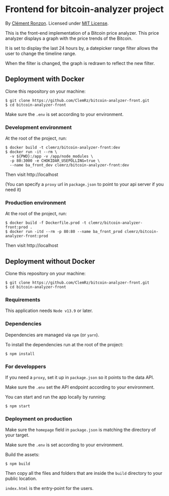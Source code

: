 # Frontend for bitcoin-analyzer project

By [Clément Ronzon](https://www.linkedin.com/in/clemrz/). Licensed under [MIT License](https://choosealicense.com/licenses/mit/).

This is the front-end implementation of a Bitcoin price analyzer.
This price analyzer displays a graph with the price trends of the Bitcoin.

It is set to display the last 24 hours by, a datepicker range filter allows the user to change the timeline range.

When the filter is changed, the graph is redrawn to reflect the new filter.

## Deployment with Docker

Clone this repository on your machine:

```shell script
$ git clone https://github.com/ClemRz/bitcoin-analyzer-front.git
$ cd bitcoin-analyzer-front
```

Make sure the `.env` is set according to your environment.

### Development environment

At the root of the project, run:

```shell script
$ docker build -t clemrz/bitcoin-analyzer-front:dev
$ docker run -it --rm \
  -v ${PWD}:/app -v /app/node_modules \
  -p 80:3000 -e CHOKIDAR_USEPOLLING=true \
  --name ba_front_dev clemrz/bitcoin-analyzer-front:dev
```

Then visit http://localhost

(You can specify a `proxy` url in `package.json` to point to your api server if you need it)

### Production environment

At the root of the project, run:

```shell script
$ docker build -f Dockerfile.prod -t clemrz/bitcoin-analyzer-front:prod .
$ docker run -itd --rm -p 80:80 --name ba_front_prod clemrz/bitcoin-analyzer-front:prod
```

Then visit http://localhost

## Deployment without Docker

Clone this repository on your machine:

```shell script
$ git clone https://github.com/ClemRz/bitcoin-analyzer-front.git
$ cd bitcoin-analyzer-front
```

### Requirements

This application needs `Node v13.9` or later.

### Dependencies

Dependencies are managed via `npm` (or `yarn`).

To install the dependencies run at the root of the project:

```shell script
$ npm install
```

### For developpers

If you need a `proxy`, set it up in `package.json` so it points to the data API.

Make sure the `.env` set the API endpoint according to your environment.

You can start and run the app locally by running:

```shell script
$ npm start
```

### Deployment on production

Make sure the `homepage` field in `package.json` is matching the directory of your target.

Make sure the `.env` is set according to your environment.

Build the assets:

```shell script
$ npm build
```

Then copy all the files and folders that are inside the `build` directory to your public location.

`index.html` is the entry-point for the users.
